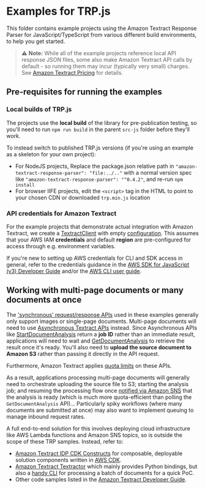# Examples for TRP.js

This folder contains example projects using the Amazon Textract Response Parser for JavaScript/TypeScript from various different build environments, to help you get started.

> ⚠️ **Note:** While all of the example projects reference local API response JSON files, some also make Amazon Textract API calls by default - so running them may incur (typically very small) charges. See [Amazon Textract Pricing](https://aws.amazon.com/textract/pricing/) for details.


## Pre-requisites for running the examples


### Local builds of TRP.js

The projects use the **local build** of the library for pre-publication testing, so you'll need to run `npm run build` in the parent `src-js` folder before they'll work.

To instead switch to published TRP.js versions (if you're using an example as a skeleton for your own project):

- For NodeJS projects, Replace the package.json relative path in `"amazon-textract-response-parser": "file:../.."` with a normal version spec like `"amazon-textract-response-parser": "^0.4.2"`, and re-run `npm install`
- For browser IIFE projects, edit the `<script>` tag in the HTML to point to your chosen CDN or downloaded `trp.min.js` location


### API credentials for Amazon Textract

For the example projects that demonstrate actual integration with Amazon Textract, we create a [TextractClient](https://docs.aws.amazon.com/AWSJavaScriptSDK/v3/latest/client/textract/) with empty [configuration](https://docs.aws.amazon.com/AWSJavaScriptSDK/v3/latest/Package/-aws-sdk-client-textract/TypeAlias/TextractClientConfigType/). This assumes that your AWS IAM **credentials** and default **region** are pre-configured for access through e.g. environment variables.

If you're new to setting up AWS credentials for CLI and SDK access in general, refer to the credentials guidance in the [AWS SDK for JavaScript (v3) Developer Guide](https://docs.aws.amazon.com/sdk-for-javascript/v3/developer-guide/setting-credentials.html) and/or the [AWS CLI user guide](https://docs.aws.amazon.com/cli/latest/userguide/cli-configure-files.html).


## Working with multi-page documents or many documents at once

The ['synchronous' request/response APIs](https://docs.aws.amazon.com/textract/latest/dg/sync.html) used in these examples generally only support images or single-page documents. Multi-page documents will need to use [Asynchronous Textract APIs](https://docs.aws.amazon.com/textract/latest/dg/async.html) instead. Since Asynchronous APIs like [StartDocumentAnalysis](https://docs.aws.amazon.com/AWSJavaScriptSDK/v3/latest/client/textract/command/StartDocumentAnalysisCommand/) return a **job ID** rather than an immediate result, applications will need to wait and [GetDocumentAnalysis](https://docs.aws.amazon.com/AWSJavaScriptSDK/v3/latest/client/textract/command/GetDocumentAnalysisCommand/) to retrieve the result once it's ready. You'll also need to **upload the source document to Amazon S3** rather than passing it directly in the API request.

Furthermore, Amazon Textract applies [quota limits](https://docs.aws.amazon.com/textract/latest/dg/limits-quotas-explained.html) on these APIs.

As a result, applications processing multi-page documents will generally need to orchestrate uploading the source file to S3; starting the analysis job; and resuming the processing flow once [notified via Amazon SNS](https://docs.aws.amazon.com/textract/latest/dg/async-notification-payload.html) that the analysis is ready (which is much more quota-efficient than polling the `GetDocumentAnalysis` API)... Particularly spiky workflows (where many documents are submitted at once) may also want to implement queuing to manage inbound request rates.

A full end-to-end solution for this involves deploying cloud infrastructure like AWS Lambda functions and Amazon SNS topics, so is outside the scope of these TRP samples. Instead, refer to:

- [Amazon Textract IDP CDK Constructs](https://github.com/aws-samples/amazon-textract-idp-cdk-constructs) for composable, deployable solution components written in [AWS CDK](https://aws.amazon.com/cdk/).
- [Amazon Textract Textractor](https://github.com/aws-samples/amazon-textract-textractor/) which mainly provides Python bindings, but also a [handy CLI](https://aws-samples.github.io/amazon-textract-textractor/commandline.html) for processing a batch of documents for a quick PoC.
- Other code samples listed in the [Amazon Textract Developer Guide](https://docs.aws.amazon.com/textract/latest/dg/service_code_examples.html).
